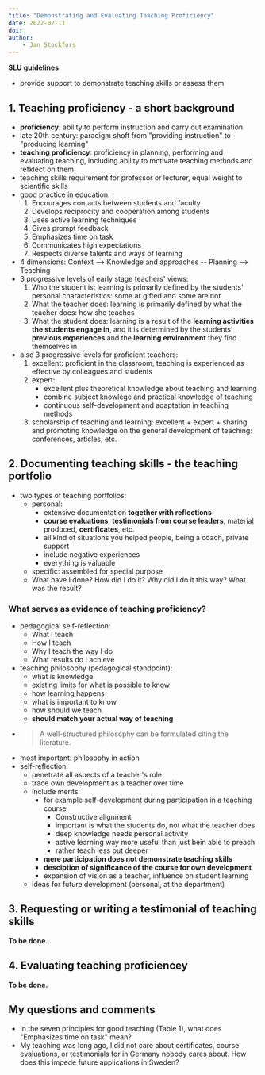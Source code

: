 ```yaml
---
title: "Demonstrating and Evaluating Teaching Proficiency"
date: 2022-02-11
doi: 
author:
    - Jan Stockfors
---
```

**SLU guidelines**
- provide support to demonstrate teaching skills or assess them

## 1. Teaching proficiency - a short background
- **proficiency**: ability to perform instruction and carry out examination
- late 20th century: paradigm shoft from "providing instruction" to "producing learning"
- **teaching proficiency**: proficiency in planning, performing and evaluating teaching, including ability to motivate teaching methods and refklect on them
- teaching skills requirement for professor or lecturer, equal weight to scientific skills
- good practice in education:
    1. Encourages contacts between students and faculty
    1. Develops reciprocity and cooperation among students
    1. Uses active learning techniques
    1. Gives prompt feedback
    1. Emphasizes time on task
    1. Communicates high expectations
    1. Respects diverse talents and ways of learning
- 4 dimensions: Context --> Knowledge and approaches -- Planning --> Teaching
- 3 progressive levels of early stage teachers' views:
    1. Who the student is: learning is primarily defined by the students' personal characteristics: some ar gifted and some are not
    1. What the teacher does: learning is primarily defined by what the teacher does: how she teaches
    1. What the student does: learning is a result of the **learning activities the students engage in**, and it is determined by the students' **previous experiences** and the **learning environment** they find themselves in
- also 3 progressive levels for proficient teachers:
    1. excellent: proficient in the classroom, teaching is experienced as effective by colleagues and students
    1. expert: 
        - excellent plus theoretical knowledge about teaching and learning
        - combine subject knowlege and practical knowledge of teaching
        - continuous self-development and adaptation in teaching methods
    1. scholarship of teaching and learning: excellent + expert + sharing and promoting knowledge on the general development of teaching: conferences, articles, etc.

## 2. Documenting teaching skills - the teaching portfolio
- two types of teaching portfolios:
    - personal: 
        - extensive documentation **together with reflections**
        - **course evaluations**, **testimonials from course leaders**, material produced, **certificates**, etc.
        - all kind of situations you helped people, being a coach, private support
        - include negative experiences
        - everything is valuable
    - specific: assembled for special purpose
    - What have I done? How did I do it? Why did I do it this way? What was the result?

### What serves as evidence of teaching proficiency?
- pedagogical self-reflection:
    - What I teach
    - How I teach
    - Why I teach the way I do
    - What results do I achieve
- teaching philosophy (pedagogical standpoint):
    - what is knowledge
    - existing limits for what is possible to know
    - how learning happens
    - what is important to know
    - how should we teach
    - **should match your actual way of teaching**
- > A well-structured philosophy can be formulated citing the literature.
- most important: philosophy in action
- self-reflection:
    - penetrate all aspects of a teacher's role
    - trace own development as a teacher over time
    - include merits
        - for example self-development during participation in a teaching course
            - Constructive alignment
            - important is what the students do, not what the teacher does
            - deep knowledge needs personal activity
            - active learning way more useful than just bein able to preach
            - rather teach less but deeper
        - **mere participation does not demonstrate teaching skills**
        - **desciption of significance of the course for own development**
        - expansion of vision as a teacher, influence on student learning
   - ideas for future development (personal, at the department) 
## 3. Requesting or writing a testimonial of teaching skills
**To be done.**    

## 4. Evaluating teaching proficiencey
**To be done.**    

## My questions and comments
 - In the seven principles for good teaching (Table 1), what does "Emphasizes time on task" mean?
- My teaching was long ago, I did not care about certificates, course evaluations, or testimonials for in Germany nobody cares about. How does this impede future applications in Sweden?
